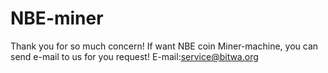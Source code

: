 # NBE-miner
Thank you for so much concern! If want NBE coin Miner-machine, you can send e-mail to us for you request! E-mail:service@bitwa.org
